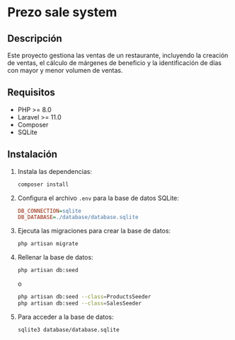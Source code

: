 # Prezo sale system

## Descripción
Este proyecto gestiona las ventas de un restaurante, incluyendo la creación de ventas, el cálculo de márgenes de beneficio y la identificación de días con mayor y menor volumen de ventas.

## Requisitos
- PHP >= 8.0
- Laravel >= 11.0
- Composer
- SQLite

## Instalación

1. Instala las dependencias:
    ```bash
    composer install
    ```
2. Configura el archivo `.env` para la base de datos SQLite:
    ```ini
    DB_CONNECTION=sqlite
    DB_DATABASE=./database/database.sqlite
    ```
3. Ejecuta las migraciones para crear la base de datos:
    ```bash
    php artisan migrate
    ```

4. Rellenar la base de datos:
    ```bash
    php artisan db:seed
    ```

    o

    ```bash
    php artisan db:seed --class=ProductsSeeder
    php artisan db:seed --class=SalesSeeder
    ```

5. Para acceder a la base de datos:
    ```bash
    sqlite3 database/database.sqlite
    ```